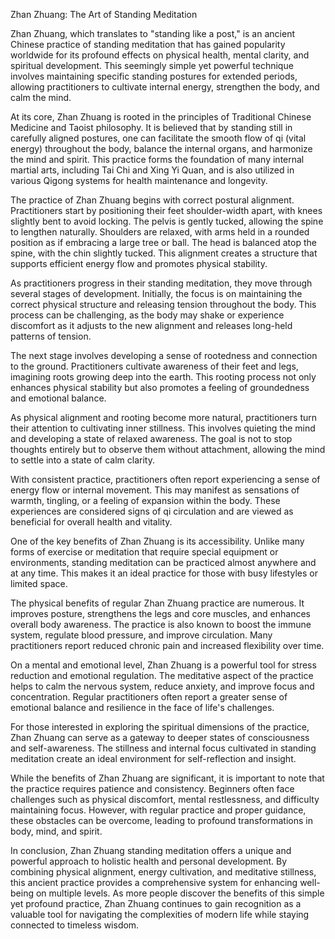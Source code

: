Zhan Zhuang: The Art of Standing Meditation

Zhan Zhuang, which translates to "standing like a post," is an ancient Chinese practice of standing meditation that has gained popularity worldwide for its profound effects on physical health, mental clarity, and spiritual development. This seemingly simple yet powerful technique involves maintaining specific standing postures for extended periods, allowing practitioners to cultivate internal energy, strengthen the body, and calm the mind.

At its core, Zhan Zhuang is rooted in the principles of Traditional Chinese Medicine and Taoist philosophy. It is believed that by standing still in carefully aligned postures, one can facilitate the smooth flow of qi (vital energy) throughout the body, balance the internal organs, and harmonize the mind and spirit. This practice forms the foundation of many internal martial arts, including Tai Chi and Xing Yi Quan, and is also utilized in various Qigong systems for health maintenance and longevity.

The practice of Zhan Zhuang begins with correct postural alignment. Practitioners start by positioning their feet shoulder-width apart, with knees slightly bent to avoid locking. The pelvis is gently tucked, allowing the spine to lengthen naturally. Shoulders are relaxed, with arms held in a rounded position as if embracing a large tree or ball. The head is balanced atop the spine, with the chin slightly tucked. This alignment creates a structure that supports efficient energy flow and promotes physical stability.

As practitioners progress in their standing meditation, they move through several stages of development. Initially, the focus is on maintaining the correct physical structure and releasing tension throughout the body. This process can be challenging, as the body may shake or experience discomfort as it adjusts to the new alignment and releases long-held patterns of tension.

The next stage involves developing a sense of rootedness and connection to the ground. Practitioners cultivate awareness of their feet and legs, imagining roots growing deep into the earth. This rooting process not only enhances physical stability but also promotes a feeling of groundedness and emotional balance.

As physical alignment and rooting become more natural, practitioners turn their attention to cultivating inner stillness. This involves quieting the mind and developing a state of relaxed awareness. The goal is not to stop thoughts entirely but to observe them without attachment, allowing the mind to settle into a state of calm clarity.

With consistent practice, practitioners often report experiencing a sense of energy flow or internal movement. This may manifest as sensations of warmth, tingling, or a feeling of expansion within the body. These experiences are considered signs of qi circulation and are viewed as beneficial for overall health and vitality.

One of the key benefits of Zhan Zhuang is its accessibility. Unlike many forms of exercise or meditation that require special equipment or environments, standing meditation can be practiced almost anywhere and at any time. This makes it an ideal practice for those with busy lifestyles or limited space.

The physical benefits of regular Zhan Zhuang practice are numerous. It improves posture, strengthens the legs and core muscles, and enhances overall body awareness. The practice is also known to boost the immune system, regulate blood pressure, and improve circulation. Many practitioners report reduced chronic pain and increased flexibility over time.

On a mental and emotional level, Zhan Zhuang is a powerful tool for stress reduction and emotional regulation. The meditative aspect of the practice helps to calm the nervous system, reduce anxiety, and improve focus and concentration. Regular practitioners often report a greater sense of emotional balance and resilience in the face of life's challenges.

For those interested in exploring the spiritual dimensions of the practice, Zhan Zhuang can serve as a gateway to deeper states of consciousness and self-awareness. The stillness and internal focus cultivated in standing meditation create an ideal environment for self-reflection and insight.

While the benefits of Zhan Zhuang are significant, it is important to note that the practice requires patience and consistency. Beginners often face challenges such as physical discomfort, mental restlessness, and difficulty maintaining focus. However, with regular practice and proper guidance, these obstacles can be overcome, leading to profound transformations in body, mind, and spirit.

In conclusion, Zhan Zhuang standing meditation offers a unique and powerful approach to holistic health and personal development. By combining physical alignment, energy cultivation, and meditative stillness, this ancient practice provides a comprehensive system for enhancing well-being on multiple levels. As more people discover the benefits of this simple yet profound practice, Zhan Zhuang continues to gain recognition as a valuable tool for navigating the complexities of modern life while staying connected to timeless wisdom.